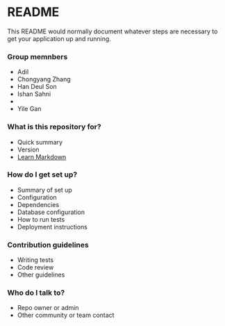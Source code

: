 # README #

This README would normally document whatever steps are necessary to get your application up and running.

### Group memnbers ###
* Adil
* Chongyang Zhang
* Han Deul Son
* Ishan Sahni
* 
* Yile Gan

### What is this repository for? ###

* Quick summary
* Version
* [Learn Markdown](https://bitbucket.org/tutorials/markdowndemo)

### How do I get set up? ###

* Summary of set up
* Configuration
* Dependencies
* Database configuration
* How to run tests
* Deployment instructions

### Contribution guidelines ###

* Writing tests
* Code review
* Other guidelines

### Who do I talk to? ###

* Repo owner or admin
* Other community or team contact